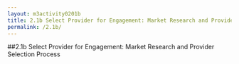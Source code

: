 ```yaml
---
layout: m3activity0201b
title: 2.1b Select Provider for Engagement: Market Research and Provider Selection Process
permalink: /2.1b/
---
```

##2.1b Select Provider for Engagement: Market Research and Provider Selection Process
